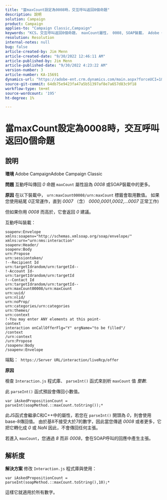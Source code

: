 ```yaml
---
title: "當maxCount設定為0008時，交互呼叫返回0個命題"
description: 說明
solution: Campaign
product: Campaign
applies-to: "Campaign Classic,Campaign"
keywords: "KCS，交互呼叫返回0個命題， maxCount屬性， 0008, SOAP裝載， Adobe Campaign, Adobe Campaign Classic"
resolution: Resolution
internal-notes: null
bug: false
article-created-by: Jim Menn
article-created-date: "9/30/2022 12:46:11 AM"
article-published-by: Jim Menn
article-published-date: "9/30/2022 4:23:22 AM"
version-number: 3
article-number: KA-15691
dynamics-url: "https://adobe-ent.crm.dynamics.com/main.aspx?forceUCI=1&pagetype=entityrecord&etn=knowledgearticle&id=178a6d43-5940-ed11-9db1-0022480866ad"
source-git-commit: 64db75e9423fa47a5b51397af8e7a657d83c9f18
workflow-type: tm+mt
source-wordcount: '195'
ht-degree: 1%

---
```


# 當maxCount設定為0008時，交互呼叫返回0個命題

## 說明


<b>環境</b>
Adobe CampaignAdobe Campaign Classic

<b>問題</b>
互動呼叫傳回 *0* 命題 `maxCount` 屬性設為 *0008* 或SOAP裝載中的更多。

<b>原因</b>
在以下裝載中， `urn:maxCount00008/urn:maxCount` 標籤會取用數值。
如果您使用結尾 *0*&#x200B;正常運作，直到 *0007* （含） *0000*,*0001*,*0002*,...*0007* 正常工作)

但如果你用 *0008* 而高於，它會返回 *0* 建議。

互動呼叫裝載：


```
soapenv:Envelope xmlns:soapenv="http://schemas.xmlsoap.org/soap/envelope/" xmlns:urn="urn:nms:interaction"
soapenv:Header/
soapenv:Body
urn:Propose
urn:sessiontoken/
!--Recipient Id
urn:targetIdrandom/urn:targetId--
!-Account Id-
urn:targetIdrandom/urn:targetId
!--Contact Id
urn:targetIdrandom/urn:targetId--
urn:maxCount00008/urn:maxCount
urn:uuid/
urn:nlid/
urn:noProp/
urn:categories/urn:categories
urn:themes/
urn:context
!-You may enter ANY elements at this point-
context
interaction onCallOfferFlg="Y" orgName="to be filled"/
/context
/urn:context
/urn:Propose
/soapenv:Body
/soapenv:Envelope
```




端點： 
`https://Server URL/interaction/liveRcp/offer`

<b>原因</b>

檢查 `Interaction.js` 程式庫、 `parseInt()` 函式來剖析 `maxCount` 值 *整數*.

此 `parseInt()` 函式預設會傳回小數值。


```
var iAskedPropositionCount = parseInt(soapMethod.::maxCount.toString());*
```


此JS函式會繼承C和C++中的屬性，若您在 `parseInt()` 開頭為 *0*，則會使用base-8傳回值。
由於基8不接受大於7的數字，因此當您傳遞 *0008* 或者更多，它把它轉化成 *0* 或 *NaN* 因此，不會傳回任何主張。

若進入 `maxCount`，您通過 *8* 而非 *0008*，會在SOAP呼叫的回應中產生主張。


## 解析度


<b>解決方案</b>
修改 `Interaction.js` 程式庫與使用：




```
var iAskedPropositionCount = parseInt(soapMethod.::maxCount.toString(),10);*
```




這樣它就適用於所有數字。
